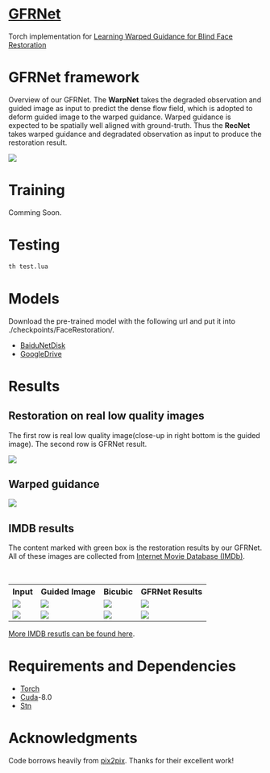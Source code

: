 # [GFRNet](https://arxiv.org/abs/1804.04829)
 Torch implementation for [Learning Warped Guidance for Blind Face Restoration](https://arxiv.org/abs/1804.04829)

# GFRNet framework
Overview of our GFRNet. The <B>WarpNet</B> takes the degraded observation and guided image as input to predict the dense flow field, which is adopted to deform guided image to the warped guidance. Warped guidance is expected to be spatially well aligned with ground-truth. Thus the <B>RecNet</B> takes warped guidance and degradated observation as input to produce the restoration result.

<img src="./imgs/architecture/pipeline.jpg">

# Training

Comming Soon.

# Testing

```bash
th test.lua
```
# Models
Download the pre-trained model with the following url and put it into ./checkpoints/FaceRestoration/.
- [BaiduNetDisk](https://pan.baidu.com/s/1q96l3qmTf5Luh-nlqot6Xw)
- [GoogleDrive](https://drive.google.com/open?id=1PhE3Gi9-eHrofyR3LhqEhuVnzh9D7IsX)

# Results
## Restoration on real low quality images
The first row is real low quality image(close-up in right bottom is the guided image). The second row is GFRNet result.

<img src="./imgs/realresults/1.jpg">

## Warped guidance

<img src="./imgs/warpface/warp.jpg">

## IMDB results
The content marked with green box is the restoration results by our GFRNet. All of these images are collected from [Internet Movie Database (IMDb)](https://www.imdb.com/). 
 <table style="float:center">
 <tr>
  <th><B>Input</B></th><th><B>Guided Image</B></th><th><B>Bicubic</B></th><th><B>GFRNet Results</B></th>
 </tr>
 <tr>
  <td>
   <img src='./imgs/IMDb/1_2.jpg' >
  </td>
  <td>
  <img src='./imgs/IMDb/1_1.jpg'>
  </td>
  <td>
   <img src='./imgs/IMDb/1_3.jpg'>
  </td>
  <td>
   <img src='./imgs/IMDb/1_4.jpg'>
  </td>
  </tr>
  <tr>
  <td>
   <img src='./imgs/IMDb/2_2.jpg' >
  </td>
  <td>
  <img src='./imgs/IMDb/2_1.jpg'>
  </td>
  <td>
   <img src='./imgs/IMDb/2_3.jpg'>
  </td>
  <td>
   <img src='./imgs/IMDb/2_4.jpg'>
  </td>
  </tr>
 </table>
 
 [More IMDB resutls can be found here](http://csxmli.xin/GFRNet/).

# Requirements and Dependencies

- [Torch](https://github.com/torch/distro)
- [Cuda](https://developer.nvidia.com/cuda-toolkit-archive)-8.0
- [Stn](https://github.com/qassemoquab/stnbhwd)

# Acknowledgments

Code borrows heavily from [pix2pix](https://github.com/phillipi/pix2pix). Thanks for their excellent work!
